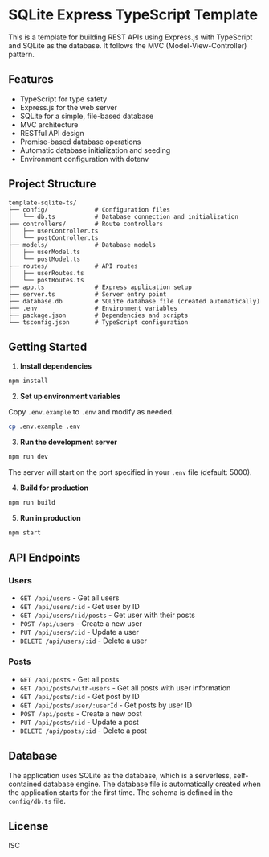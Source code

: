 # SQLite Express TypeScript Template

This is a template for building REST APIs using Express.js with TypeScript and SQLite as the database. It follows the MVC (Model-View-Controller) pattern.

## Features

- TypeScript for type safety
- Express.js for the web server
- SQLite for a simple, file-based database
- MVC architecture
- RESTful API design
- Promise-based database operations
- Automatic database initialization and seeding
- Environment configuration with dotenv

## Project Structure

```
template-sqlite-ts/
├── config/             # Configuration files
│   └── db.ts           # Database connection and initialization
├── controllers/        # Route controllers
│   ├── userController.ts
│   └── postController.ts
├── models/             # Database models
│   ├── userModel.ts
│   └── postModel.ts
├── routes/             # API routes
│   ├── userRoutes.ts
│   └── postRoutes.ts
├── app.ts              # Express application setup
├── server.ts           # Server entry point
├── database.db         # SQLite database file (created automatically)
├── .env                # Environment variables
├── package.json        # Dependencies and scripts
└── tsconfig.json       # TypeScript configuration
```

## Getting Started

1. **Install dependencies**

```bash
npm install
```

2. **Set up environment variables**

Copy `.env.example` to `.env` and modify as needed.

```bash
cp .env.example .env
```

3. **Run the development server**

```bash
npm run dev
```

The server will start on the port specified in your `.env` file (default: 5000).

4. **Build for production**

```bash
npm run build
```

5. **Run in production**

```bash
npm start
```

## API Endpoints

### Users

- `GET /api/users` - Get all users
- `GET /api/users/:id` - Get user by ID
- `GET /api/users/:id/posts` - Get user with their posts
- `POST /api/users` - Create a new user
- `PUT /api/users/:id` - Update a user
- `DELETE /api/users/:id` - Delete a user

### Posts

- `GET /api/posts` - Get all posts
- `GET /api/posts/with-users` - Get all posts with user information
- `GET /api/posts/:id` - Get post by ID
- `GET /api/posts/user/:userId` - Get posts by user ID
- `POST /api/posts` - Create a new post
- `PUT /api/posts/:id` - Update a post
- `DELETE /api/posts/:id` - Delete a post

## Database

The application uses SQLite as the database, which is a serverless, self-contained database engine. The database file is automatically created when the application starts for the first time. The schema is defined in the `config/db.ts` file.

## License

ISC
